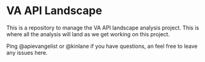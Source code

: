 # VA API Landscape
This is a repository to manage the VA API landscape analysis project. This is where all the analysis will land as we get working on this project.

Ping @apievangelist or @kinlane if you have questions, an feel free to leave any issues here.
